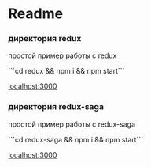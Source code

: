# Readme

### директория redux
<p>простой пример работы с redux</p>
<p>```cd redux && npm i && npm start```</p>
<p><a href="http://localhost:3000" target="_blank">localhost:3000</a></p>


### директория redux-saga
<p>простой пример работы с redux-saga</p>
<p>```cd redux-saga && npm i && npm start```</p>
<p><a href="http://localhost:3000" target="_blank">localhost:3000</a></p>


